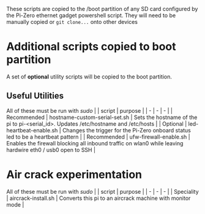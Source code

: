 These scripts are copied to the /boot partition of any SD card configured by the Pi-Zero ethernet gadget powershell script.
They will need to be manually copied or `git clone...` onto other devices

# Additional scripts copied to boot partition
A set of **optional** utility scripts will be copied to the boot partition.
## Useful Utilities

All of these must be run with _sudo_ 
| | script | purpose |
| - | - | - |
| Recommended | hostname-custom-serial-set.sh | Sets the hostname of the pi to pi-<serial_id>.  Updates /etc/hostname and /etc/hosts |
| Optional    | led-heartbeat-enable.sh       | Changes the trigger for the Pi-Zero onboard status led to be a heartbeat pattern |
| Recommended | ufw-firewall-enable.sh        | Enables the firewall blocking all inbound traffic on wlan0 while leaving hardwire eth0 / usb0 open to SSH |

# Air crack experimentation
All of these must be run with _sudo_ 
| | script | purpose |
| - | - | - |
| Speciality  | aircrack-install.sh           | Converts this pi to an aircrack machine with monitor mode |

